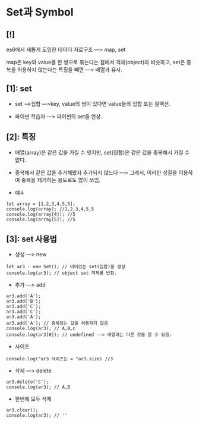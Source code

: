 # Set과 Symbol

## [!]

es6에서 새롭게 도입한 데이터 자료구조 —> map, set

map은 key와 value를 한 쌍으로 묶는다는 점에서 객체(object)와 비슷하고, set은 중복을 허용하지 않는다는 특징을 빼면 —> 배열과 유사.

## [1]: set

-   set —>집합 —>key, value의 쌍이 있다면 value들의 집합 또는 컬렉션.

-   파이썬 학습자 —> 파이썬의 set을 연상.

## [2]: 특징

-   배열(array)은 같은 값을 가질 수 잇지만, set(집합)은 같은 값을 중복해서 가질 수 없다.

-   중복해서 같은 값을 추가해봤자 추가되지 않느다 —> 그래서, 이러한 성질을 이용하여 중복을 제거하는 용도로도 많이 쓰임.

-   예↓

```
let array = [1,2,3,4,5,5];
console.log(array); //1,2,3,4,5,5
console.log(array[4]); //5
console.log(array[5]); //5
```

## [3]: set 사용법

-   생성 —> new

```
let ar3 - new Set(); // 비어있는 set(집합)을 생성
console.log(ar3); // object set 객체를 반환.
```

-   추가 —> add

```
ar3.add('A');
ar3.add('B');
ar3.add('C');
ar3.add('C');
ar3.add('A');
ar3.add('A'); // 중복되는 값을 허용하지 않음
console.log(ar3); // A,B,c
console.log(ar3[0]); // undefined --> 배열과는 다른 것을 알 수 있음.
```

-   사이즈

```
console.log("ar3 사이즈는 = "ar3.size) //3
```

-   삭제 —> delete

```
ar3.delete('C');
console.log(ar3); // A,B
```

-   한번에 모두 삭제

```
ar3.clear();
console.log(ar3); // ''
```
